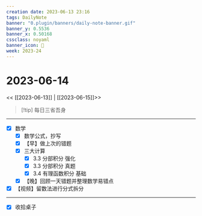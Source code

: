 ```yaml
---
creation date: 2023-06-13 23:16
tags: DailyNote
banner: "0.plugin/banners/daily-note-banner.gif"
banner_y: 0.5536
banner_x: 0.50168
cssclass: noyaml
banner_icon: 💌
week: 2023-24
---
```


# 2023-06-14

<< [[2023-06-13]] | [[2023-06-15]]>>


> [!tip] 每日三省吾身
> 

---

- [x] 数学
	- [x] 数学公式，抄写
	- [x] 【早】做上次的错题
	- [x] 三大计算
		- [x] 3.3 分部积分 强化
		- [x] 3.3 分部积分 真题
		- [x] 3.4 有理函数积分 基础
	- [x] 【晚】回顾一天错题并整理数学易错点

- [x] 【视频】留数法进行分式拆分

---

- [x] 收拾桌子
